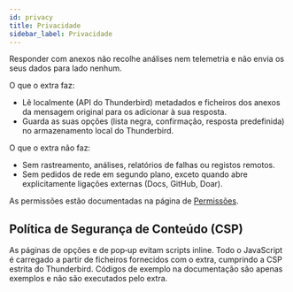 ```yaml
---
id: privacy
title: Privacidade
sidebar_label: Privacidade
---
```


Responder com anexos não recolhe análises nem telemetria e não envia os seus dados para lado nenhum.

O que o extra faz:

- Lê localmente (API do Thunderbird) metadados e ficheiros dos anexos da mensagem original para os adicionar à sua resposta.
- Guarda as suas opções (lista negra, confirmação, resposta predefinida) no armazenamento local do Thunderbird.

O que o extra não faz:

- Sem rastreamento, análises, relatórios de falhas ou registos remotos.
- Sem pedidos de rede em segundo plano, exceto quando abre explicitamente ligações externas (Docs, GitHub, Doar).

As permissões estão documentadas na página de [Permissões](permissions).

## Política de Segurança de Conteúdo (CSP)

As páginas de opções e de pop‑up evitam scripts inline. Todo o JavaScript é carregado a partir de ficheiros fornecidos com o extra, cumprindo a CSP estrita do Thunderbird. Códigos de exemplo na documentação são apenas exemplos e não são executados pelo extra.
